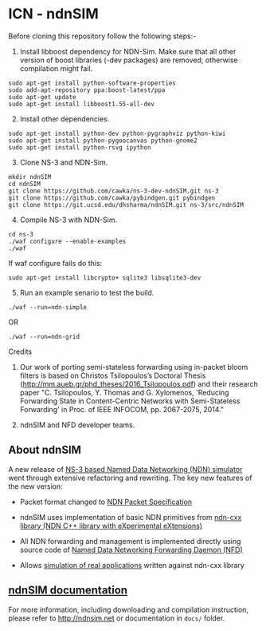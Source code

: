 ICN - ndnSIM
============


Before cloning this repository follow the following steps:-

1. Install libboost dependency for NDN-Sim. Make sure that all other version of boost libraries (-dev packages) are removed, otherwise compilation might fail.
```
sudo apt-get install python-software-properties
sudo add-apt-repository ppa:boost-latest/ppa
sudo apt-get update
sudo apt-get install libboost1.55-all-dev
```

2. Install other dependencies.
```
sudo apt-get install python-dev python-pygraphviz python-kiwi
sudo apt-get install python-pygoocanvas python-gnome2
sudo apt-get install python-rsvg ipython
```

3. Clone NS-3 and NDN-Sim. 
```
mkdir ndnSIM
cd ndnSIM
git clone https://github.com/cawka/ns-3-dev-ndnSIM.git ns-3
git clone https://github.com/cawka/pybindgen.git pybindgen
git clone https://git.ucsd.edu/dhsharma/ndnSIM.git ns-3/src/ndnSIM
```

4. Compile NS-3 with NDN-Sim.
```
cd ns-3
./waf configure --enable-examples
./waf
```
If waf configure fails do this: 
```
sudo apt-get install libcrypto+ sqlite3 libsqlite3-dev
```

5. Run an example senario to test the build.
```
./waf --run=ndn-simple
```
OR
```
./waf --run=ndn-grid
```

Credits

1. Our work of porting semi-stateless forwarding using in-packet bloom filters is based on Christos Tsilopoulos’s Doctoral Thesis (http://mm.aueb.gr/phd_theses/2016_Tsilopoulos.pdf) and their research paper "C. Tsilopoulos, Y. Thomas and G. Xylomenos, 'Reducing Forwarding State in Content-Centric Networks with Semi-Stateless Forwarding' in Proc. of IEEE INFOCOM, pp. 2067-2075, 2014."

2. ndnSIM and NFD developer teams.

About ndnSIM
--------------

A new release of [NS-3 based Named Data Networking (NDN) simulator](http://ndnsim.net/1.0/)
went through extensive refactoring and rewriting.  The key new features of the new
version:

- Packet format changed to [NDN Packet Specification](http://named-data.net/doc/ndn-tlv/)

- ndnSIM uses implementation of basic NDN primitives from
  [ndn-cxx library (NDN C++ library with eXperimental eXtensions)](http://named-data.net/doc/ndn-cxx/)

- All NDN forwarding and management is implemented directly using source code of
  [Named Data Networking Forwarding Daemon (NFD)](http://named-data.net/doc/NFD/)

- Allows [simulation of real applications](http://ndnsim.net/2.1/guide-to-simulate-real-apps.html)
  written against ndn-cxx library

[ndnSIM documentation](http://ndnsim.net)
---------------------------------------------

For more information, including downloading and compilation instruction, please refer to
http://ndnsim.net or documentation in `docs/` folder.
